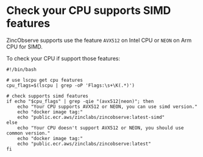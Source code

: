 # Check your CPU supports SIMD features

ZincObserve supports use the feature `AVX512` on Intel CPU or `NEON` on Arm CPU for SIMD.

To check your CPU if support those features:

```shell
#!/bin/bash

# use lscpu get cpu features
cpu_flags=$(lscpu | grep -oP 'Flags:\s+\K(.*)')

# check supports simd features
if echo "$cpu_flags" | grep -qie "(avx512|neon)"; then
    echo "Your CPU supports AVX512 or NEON, you can use simd version."
    echo "docker image tag:"
    echo "public.ecr.aws/zinclabs/zincobserve:latest-simd"
else
    echo "Your CPU doesn't support AVX512 or NEON, you should use common version."
    echo "docker image tag:"
    echo "public.ecr.aws/zinclabs/zincobserve:latest"
fi
```
